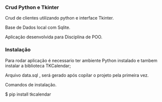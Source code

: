 ### Crud Python e Tkinter

Crud de clientes utilizando python e interface Tkinter.

Base de Dados local com Sqlite.

Aplicação desenvolvida para Disciplina de POO.

### Instalação

Para rodar aplicação é necessario ter ambiente Python instalado e tambem instalar a biblioteca TKCalendar;

Arquivo data.sql , será gerado após copilar o projeto pela primeira vez.

Comandos de instalação.

$ pip install tkcalendar

